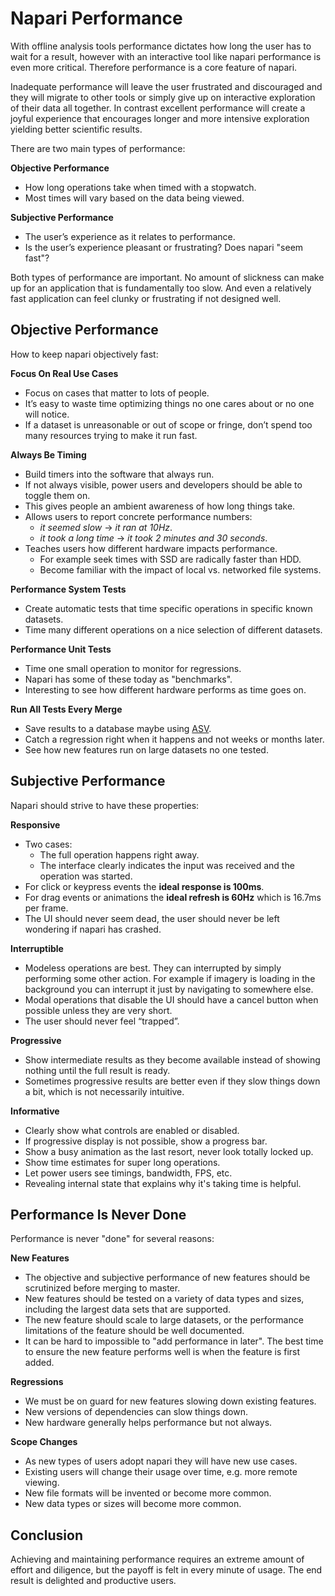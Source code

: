 # Napari Performance

With offline analysis tools performance dictates how long the user has to wait
for a result, however with an interactive tool like napari performance is even
more critical. Therefore performance is a core feature of napari. 

Inadequate performance will leave the user frustrated and discouraged and they
will migrate to other tools or simply give up on interactive exploration of
their data all together. In contrast excellent performance will create a joyful
experience that encourages longer and more intensive exploration yielding better
scientific results.

There are two main types of performance:

**Objective Performance**
* How long operations take when timed with a stopwatch.
* Most times will vary based on the data being viewed.

**Subjective Performance**
* The user’s experience as it relates to performance.
* Is the user’s experience pleasant or frustrating? Does napari "seem fast"?

Both types of performance are important. No amount of slickness can make up for
an application that is fundamentally too slow. And even a relatively fast
application can feel clunky or frustrating if not designed well.

## Objective Performance

How to keep napari objectively fast:

**Focus On Real Use Cases**

* Focus on cases that matter to lots of people.
* It’s easy to waste time optimizing things no one cares about or no one will
  notice.
* If a dataset is unreasonable or out of scope or fringe, don’t spend too
  many resources trying to make it run fast.

**Always Be Timing**
* Build timers into the software that always run.
* If not always visible, power users and developers should be able to toggle them on.
* This gives people an ambient awareness of how long things take.
* Allows users to report concrete performance numbers:
  *  *it seemed slow* → *it ran at 10Hz*.
  *  *it took a long time* → *it took 2 minutes and 30 seconds*.
* Teaches users how different hardware impacts performance.
  * For example seek times with SSD are radically faster than HDD.
  * Become familiar with the impact of local vs. networked file systems.

**Performance System Tests**
* Create automatic tests that time specific operations in specific known datasets.
* Time many different operations on a nice selection of different datasets.

**Performance Unit Tests**
* Time one small operation to monitor for regressions.
* Napari has some of these today as "benchmarks".
* Interesting to see how different hardware performs as time goes on.

**Run All Tests Every Merge**
* Save results to a database maybe using [ASV](https://asv.readthedocs.io/en/stable/index.html).
* Catch a regression right when it happens and not weeks or
  months later.
* See how new features run on large datasets no one tested.

## Subjective Performance

Napari should strive to have these properties:

**Responsive**
* Two cases:
  * The full operation happens right away.
  * The interface clearly indicates the input was received and the operation was
    started.
* For click or keypress events the **ideal response is 100ms**.
* For drag events or animations the **ideal refresh is 60Hz** which is 16.7ms per
  frame.
* The UI should never seem dead, the user should never be left wondering if
  napari has crashed.

**Interruptible**
* Modeless operations are best. They can interrupted by simply performing some
  other action. For example if imagery is loading in the background you can
  interrupt it just by navigating to somewhere else.
* Modal operations that disable the UI should have a cancel button when possible
  unless they are very short.
* The user should never feel “trapped”.

**Progressive**
* Show intermediate results as they become available instead of showing nothing
  until the full result is ready.
* Sometimes progressive results are better even if they slow things down a bit,
  which is not necessarily intuitive.

**Informative**
* Clearly show what controls are enabled or disabled.
* If progressive display is not possible, show a progress bar.
* Show a busy animation as the last resort, never look totally locked up.
* Show time estimates for super long operations.
* Let power users see timings, bandwidth, FPS, etc.
* Revealing internal state that explains why it's taking time is helpful.

## Performance Is Never Done

Performance is never "done" for several reasons:

**New Features**

* The objective and subjective performance of new features should be scrutinized
  before merging to master.
* New features should be tested on a variety of data types and sizes, including the largest data sets that are supported.
* The new feature should scale to large datasets, or the performance limitations of the feature should be well documented.
* It can be hard to impossible to "add performance in later". The best time to
  ensure the new feature performs well is when the feature is first added.

**Regressions** 

* We must be on guard for new features slowing down existing features.
* New versions of dependencies can slow things down.
* New hardware generally helps performance but not always.

**Scope Changes**

* As new types of users adopt napari they will have new use cases.
* Existing users will change their usage over time, e.g. more remote viewing.
* New file formats will be invented or become more common.
* New data types or sizes will become more common.

## Conclusion

Achieving and maintaining performance requires an extreme amount of effort and
diligence, but the payoff is felt in every minute of usage. The end result is
delighted and productive users.
